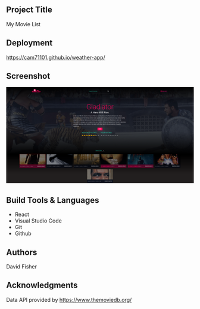 ## Project Title

My Movie List

## Deployment

https://cam71101.github.io/weather-app/

## Screenshot

![](screenshot/My_Movie_List_Screenshot.png)

## Build Tools & Languages

- React
- Visual Studio Code
- Git
- Github

## Authors

David Fisher

## Acknowledgments

Data API provided by https://www.themoviedb.org/
